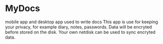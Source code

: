# MyDocs
mobile app and desktop app used to write docs
This app is use for keeping your privacy, for example diary, notes, passwords.
Data will be encryted before stored on the disk.
Your own netdisk can be used to sync encryted data.
